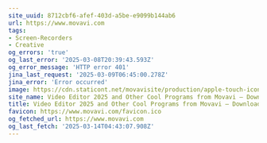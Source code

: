 ```yaml
---
site_uuid: 8712cbf6-afef-403d-a5be-e9099b144ab6
url: https://www.movavi.com
tags:
- Screen-Recorders
- Creative
og_errors: 'true'
og_last_error: '2025-03-08T20:39:43.593Z'
og_error_message: 'HTTP error 401'
jina_last_request: '2025-03-09T06:45:00.278Z'
jina_error: 'Error occurred'
image: https://cdn.staticont.net/movavisite/production/apple-touch-icon.png
site_name: Video Editor 2025 and Other Cool Programs from Movavi – Download for Free
title: Video Editor 2025 and Other Cool Programs from Movavi – Download for Free
favicon: https://www.movavi.com/favicon.ico
og_fetched_url: https://www.movavi.com
og_last_fetch: '2025-03-14T04:43:07.908Z'
---
```


